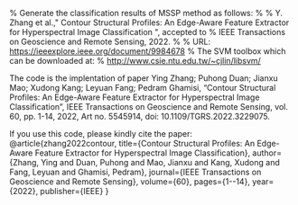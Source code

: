 % Generate the classification results of MSSP method as follows:
%
% Y. Zhang et al.," Contour Structural Profiles: An Edge-Aware Feature Extractor for Hyperspectral Image Classification ", accepted to 
% IEEE Transactions on Geoscience and Remote Sensing, 2022.
%
% URL: https://ieeexplore.ieee.org/document/9984678
% The SVM toolbox which can be downloaded at:
% http://www.csie.ntu.edu.tw/~cjlin/libsvm/

The code is the implentation of paper 
Ying Zhang; Puhong Duan; Jianxu Mao; Xudong Kang; Leyuan Fang; Pedram Ghamisi, “Contour Structural Profiles: An Edge-Aware Feature Extractor for Hyperspectral Image Classification”, IEEE Transactions on Geoscience and Remote Sensing, vol. 60, pp. 1-14, 2022, Art no. 5545914, doi: 10.1109/TGRS.2022.3229075.

If you use this code, please kindly cite the paper: 
@article{zhang2022contour,
  title={Contour Structural Profiles: An Edge-Aware Feature Extractor for Hyperspectral Image Classification},
  author={Zhang, Ying and Duan, Puhong and Mao, Jianxu and Kang, Xudong and Fang, Leyuan and Ghamisi, Pedram},
  journal={IEEE Transactions on Geoscience and Remote Sensing},
  volume={60},
  pages={1--14},
  year={2022},
  publisher={IEEE}
}
